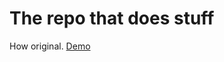 <h1>The repo that does stuff</h1>

How original. <a href="https://williamd5.github.io/discord-api-stuff">Demo</a>
